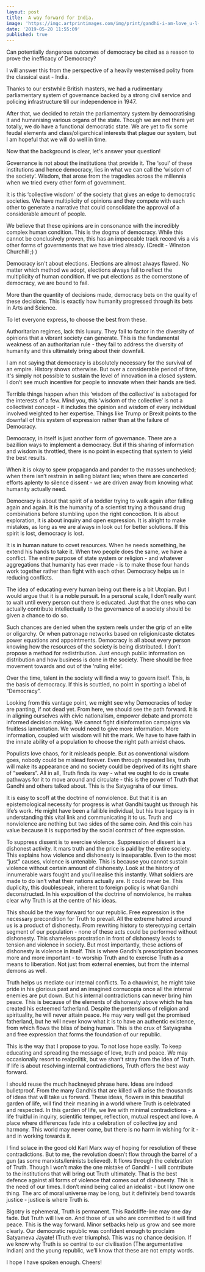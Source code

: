 ```yaml
---
layout: post
title:  A way forward for India.
image: 'https://imgc.artprintimages.com/img/print/gandhi-i-am-love_u-l-f8gkdd0.jpg'
date: '2019-05-20 11:55:09'
published: true
---
```


Can potentially dangerous outcomes of democracy be cited as a reason to prove the inefficacy of Democracy?

I will answer this from the perspective of a heavily westernised polity from the classical east - India.

Thanks to our erstwhile British masters, we had a rudimentary parliamentary system of governance backed by a strong civil service and policing infrastructure till our independence in 1947.

After that, we decided to retain the parliamentary system by democratising it and humanising various organs of the state. Though we are not there yet totally, we do have a functional democratic state. We are yet to fix some feudal elements and class/oligarchical interests that plague our system, but I am hopeful that we will do well in time.

Now that the background is clear, let's answer your question!

Governance is not about the institutions that provide it. The ‘soul’ of these institutions and hence democracy, lies in what we can call the ‘wisdom of the society’. Wisdom, that arose from the tragedies across the millennia when we tried every other form of government.

It is this ‘collective wisdom' of the society that gives an edge to democratic societies. We have multiplicity of opinions and they compete with each other to generate a narrative that could consolidate the approval of a considerable amount of people.

We believe that these opinions are in consonance with the incredibly complex human condition. This is the dogma of democracy. While this cannot be conclusively proven, this has an impeccable track record vis a vis other forms of governments that we have tried already. (Credit - Winston Churchill ;) )

Democracy isn't about elections. Elections are almost always flawed. No matter which method we adopt, elections always fail to reflect the multiplicity of human condition. If we put elections as the cornerstone of democracy, we are bound to fail.

More than the quantity of decisions made, democracy bets on the quality of these decisions. This is exactly how humanity progressed through its bets in Arts and Science.

To let everyone express, to choose the best from these.

Authoritarian regimes, lack this luxury. They fail to factor in the diversity of opinions that a vibrant society can generate. This is the fundamental weakness of an authoritarian rule - they fail to address the diversity of humanity and this ultimately bring about their downfall.

I am not saying that democracy is absolutely necessary for the survival of an empire. History shows otherwise. But over a considerable period of time, it's simply not possible to sustain the level of innovation in a closed system. I don’t see much incentive for people to innovate when their hands are tied.

Terrible things happen when this ‘wisdom of the collective’ is sabotaged for the interests of a few. Mind you, this ‘wisdom of the collective’ is not a collectivist concept - it includes the opinion and wisdom of every individual involved weighted to her expertise. Things like Trump or Brexit points to the downfall of this system of expression rather than at the failure of Democracy.

Democracy, in itself is just another form of governance. There are a bazillion ways to implement a democracy. But if this sharing of information and wisdom is throttled, there is no point in expecting that system to yield the best results.

When it is okay to spew propaganda and pander to the masses unchecked; when there isn’t restrain in selling blatant lies; when there are concerted efforts aplenty to silence dissent - we are driven away from knowing what humanity actually need.

Democracy is about that spirit of a toddler trying to walk again after falling again and again. It is the humanity of a scientist trying a thousand drug combinations before stumbling upon the right concoction. It is about exploration, it is about inquiry and open expression. It is alright to make mistakes, as long as we are always in look out for better solutions. If this spirit is lost, democracy is lost.

It is in human nature to covet resources. When he needs something, he extend his hands to take it. When two people does the same, we have a conflict. The entire purpose of state system or religion - and whatever aggregations that humanity has ever made - is to make those four hands work together rather than fight with each other. Democracy helps us in reducing conflicts.

The idea of educating every human being out there is a bit Utopian. But I would argue that it is a noble pursuit. In a personal scale, I don’t really want to wait until every person out there is educated. Just that the ones who can actually contribute intellectually to the governance of a society should be given a chance to do so.

Such chances are denied when the system reels under the grip of an elite or oligarchy. Or when patronage networks based on religion/caste dictates power equations and appointments. Democracy is all about every person knowing how the resources of the society is being distributed. I don’t propose a method for redistribution. Just enough public information on distribution and how business is done in the society. There should be free movement towards and out of the ‘ruling elite’.

Over the time, talent in the society will find a way to govern itself. This, is the basis of democracy. If this is scuttled, no point in sporting a label of “Democracy”.

Looking from this vantage point, we might see why Democracies of today are panting, if not dead yet.
From here, we should see the path forward. It is in aligning ourselves with civic nationalism, empower debate and promote informed decision making. We cannot fight disinformation campaigns via fruitless lamentation. We would need to give more information. More information, coupled with wisdom will hit the mark. We have to have faith in the innate ability of a population to choose the right path amidst chaos. 

Populists love chaos, for it misleads people. But as conventional wisdom goes, nobody could be mislead forever. Even through repeated lies, truth will make its appearance and no society could be deprived of its right share of “seekers”. All in all, Truth finds its way - what we ought to do is create pathways for it to move around and circulate - this is the power of Truth that Gandhi and others talked about. This is the Satyagraha of our times. 

It is easy to scoff at the doctrine of nonviolence. But that it is an epistemological necessity for progress is what Gandhi taught us through his life’s work. He might have been a fallible individual, but his true legacy is in understanding this vital link and communicating it to us. Truth and nonviolence are nothing but two sides of the same coin. And this coin has value because it is supported by the social contract of free expression.

To suppress dissent is to exercise violence. Suppression of dissent is a dishonest activity. It mars truth and the price is paid by the entire society. This explains how violence and dishonesty is inseparable. Even to the most “just” causes, violence is untenable. This is because you cannot sustain violence without certain amount of dishonesty. Look at the history of innumerable wars fought and you’ll realise this instantly. What soldiers are made to do isn’t what their nations actually are. It could never be. This duplicity, this doublespeak, inherent to foreign policy is what Gandhi deconstructed. In his exposition of the doctrine of nonviolence, he makes clear why Truth is at the centre of his ideas.

This should be the way forward for our republic. Free expression is the necessary precondition for Truth to prevail. All the extreme hatred around us is a product of dishonesty. From rewriting history to stereotyping certain segment of our population - none of these acts could be performed without dishonesty. This shameless prostration in front of dishonesty leads to tension and violence in society. But most importantly, these actions of dishonesty is violence in itself. This is where Gandhi’s prescription becomes more and more important - to worship Truth and to exercise Truth as a means to liberation. Not just from external enemies, but from the internal demons as well.

Truth helps us mediate our internal conflicts. To a chauvinist, he might take pride in his glorious past and an imagined cornucopia once all the internal enemies are put down. But his internal contradictions can never bring him peace. This is because of the elements of dishonesty above which he has created his esteemed fatherland. Despite the pretensions of religion and spirituality, he will never attain peace. He may very well get the promised fatherland, but he will never know what it is to have an authentic existence, from which flows the bliss of being human. This is the crux of Satyagraha and free expression that forms the foundation of our republic. 

This is the way that I propose to you. To not lose hope easily. To keep educating and spreading the message of love, truth and peace. We may occasionally resort to realpolitik, but we shan’t stray from the idea of Truth. If life is about resolving internal contradictions, Truth offers the best way forward. 

I should reuse the much hackneyed phrase here. Ideas are indeed bulletproof. From the many Gandhis that are killed will arise the thousands of ideas that will take us forward. These ideas, flowers in this beautiful garden of life, will find their meaning in a world where Truth is celebrated and respected. In this garden of life, we live with minimal contradictions - a life fruitful in inquiry, scientific temper, reflection, mutual respect and love. A place where differences fade into a celebration of collective joy and harmony. This world may never come, but there is no harm in wishing for it - and in working towards it. 

I find solace in the good old Karl Marx way of hoping for resolution of these contradictions. But to me, the revolution doesn’t flow through the barrel of a gun (as some marxists/leninists believed). It flows through the celebration of Truth. Though I won’t make the one mistake of Gandhi - I will contribute to the institutions that will bring out Truth ultimately. That is the best defence against all forms of violence that comes out of dishonesty. This is the need of our times. I don’t mind being called an idealist - but I know one thing. The arc of moral universe may be long, but it definitely bend towards justice - justice is where Truth is.

Bigotry is ephemeral, Truth is permanent. This Radcliffe-line may one day fade. But Truth will live on. And those of us who are committed to it will find peace. This is the way forward. Minor setbacks help us grow and see more clearly. Our democratic republic was confident enough to proclaim Satyameva Jayate! (Truth ever triumphs). This was no chance decision. If we know why Truth is so central to our civilisation (The argumentative Indian) and the young republic, we’ll know that these are not empty words.

I hope I have spoken enough. Cheers!
